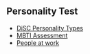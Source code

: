 ## Personality Test
* [DiSC Personality Types](https://www.slideshare.net/onlinedisc/disc-personality-styes)
* [MBTI Assessment](https://www.16personalities.com/)
* [People at work](https://www.16personalities.com/infjs-at-work)
